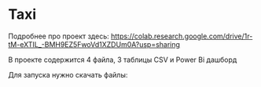 # Taxi

Подробнее про проект здесь:
https://colab.research.google.com/drive/1r-tM-eXTIL_-BMH9EZ5FwoVd1XZDUm0A?usp=sharing

В проекте содержится 4 файла, 3 таблицы CSV и Power Bi дашборд

Для запуска нужно скачать файлы: 
